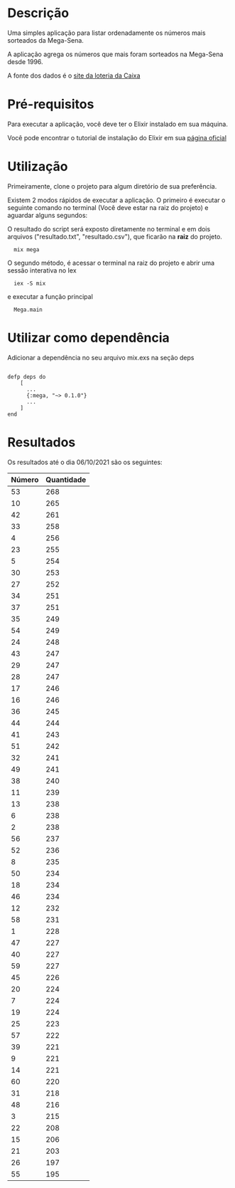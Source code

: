 # Descrição

Uma simples aplicação para listar ordenadamente os números mais sorteados da Mega-Sena.

A aplicação agrega os números que mais foram sorteados na Mega-Sena desde 1996.

A fonte dos dados é o [site da loteria da Caixa](http://loterias.caixa.gov.br)

# Pré-requisitos

Para executar a aplicação, você deve ter o Elixir instalado em sua máquina.

Você pode encontrar o tutorial de instalação do Elixir em sua [página oficial](https://elixir-lang.org/install.html)

# Utilização

Primeiramente, clone o projeto para algum diretório de sua preferência.

Existem 2 modos rápidos de executar a aplicação. O primeiro é executar o seguinte comando no terminal (Você deve estar na raiz do projeto) e aguardar alguns segundos:

O resultado do script será exposto diretamente no terminal e em dois arquivos ("resultado.txt", "resultado.csv"), que ficarão na **raiz** do projeto.

```
  mix mega
```

O segundo método, é acessar o terminal na raiz do projeto e abrir uma sessão interativa no Iex

```
  iex -S mix
```

e executar a função principal

```
  Mega.main
```

# Utilizar como dependência

Adicionar a dependência no seu arquivo mix.exs na seção deps

```

defp deps do
    [
      ...
      {:mega, "~> 0.1.0"}
      ...
    ]
end
```

# Resultados

Os resultados até o dia 06/10/2021 são os seguintes:

| Número | Quantidade |
| ------ | ---------- |
| 53     | 268        |
| 10     | 265        |
| 42     | 261        |
| 33     | 258        |
| 4      | 256        |
| 23     | 255        |
| 5      | 254        |
| 30     | 253        |
| 27     | 252        |
| 34     | 251        |
| 37     | 251        |
| 35     | 249        |
| 54     | 249        |
| 24     | 248        |
| 43     | 247        |
| 29     | 247        |
| 28     | 247        |
| 17     | 246        |
| 16     | 246        |
| 36     | 245        |
| 44     | 244        |
| 41     | 243        |
| 51     | 242        |
| 32     | 241        |
| 49     | 241        |
| 38     | 240        |
| 11     | 239        |
| 13     | 238        |
| 6      | 238        |
| 2      | 238        |
| 56     | 237        |
| 52     | 236        |
| 8      | 235        |
| 50     | 234        |
| 18     | 234        |
| 46     | 234        |
| 12     | 232        |
| 58     | 231        |
| 1      | 228        |
| 47     | 227        |
| 40     | 227        |
| 59     | 227        |
| 45     | 226        |
| 20     | 224        |
| 7      | 224        |
| 19     | 224        |
| 25     | 223        |
| 57     | 222        |
| 39     | 221        |
| 9      | 221        |
| 14     | 221        |
| 60     | 220        |
| 31     | 218        |
| 48     | 216        |
| 3      | 215        |
| 22     | 208        |
| 15     | 206        |
| 21     | 203        |
| 26     | 197        |
| 55     | 195        |
